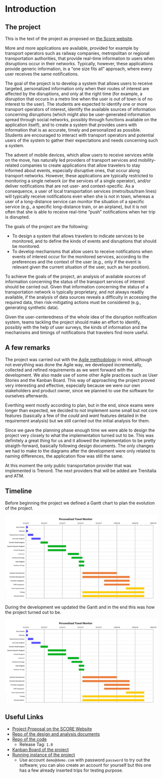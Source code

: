 # Introduction

## The project

This is the text of the project as proposed on [the Score website](http://score-contest.org/2018/projects/ptm.php).

More and more applications are available, provided for example by transport operators such as railway companies, metropolitan or regional transportation authorities, that provide real-time information to users when disruptions occur in their networks. Typically, however, these applications provide generic information, in a “one size fits all” approach, where every user receives the same notifications.

The goal of the project is to develop a system that allows users to receive targeted, personalized information only when their routes of interest are affected by the disruptions, and only at the right time (for example, a disruption that occurs in a metro line when the user is out of town is of no interest to the user). The students are expected to identify one or more transport operators of interest, identify the available sources of information concerning disruptions (which might also be user-generated information spread through social networks, possibly through functions available on the application itself), and to create a system that provides users with information that is as accurate, timely and personalized as possible. Students are encouraged to interact with transport operators and potential users of the system to gather their expectations and needs concerning such a system.

The advent of mobile devices, which allow users to receive services while on the move, has naturally led providers of transport services and mobility-related companies to create applications that allow travelers to stay informed about events, especially disruptive ones, that occur along transport networks. However, these applications are typically restricted to monitoring a single network (or the services of a single operator), and/or deliver notifications that are not user- and context-specific. As a consequence, a user of local transportation services (metro/bus/tram lines) will typically receive notifications even when she is not in town, whereas a user of a long-distance service can monitor the situation of a specific service (e.g., a specific long-distance train, or an airplane), but it is not often that she is able to receive real-time “push” notifications when her trip is disrupted.

The goals of the project are the following:

* To design a system that allows travelers to indicate services to be monitored, and to define the kinds of events and disruptions that should be monitored.
* To develop mechanisms that allow users to receive notifications when events of interest occur for the monitored services, according to the preferences and the context of the user (e.g., only if the event is relevant given the current situation of the user, such as her position).

To achieve the goals of the project, an analysis of available sources of information concerning the status of the transport services of interest should be carried out. Given that information concerning the status of a transportation network is typically proprietary, and not always readily available, if the analysis of data sources reveals a difficulty in accessing the required data, then risk-mitigating actions must be considered (e.g., generating synthetic data).

Given the user-centeredness of the whole idea of the disruption notification system, teams tackling the project should make an effort to identify, possibly with the help of user surveys, the kinds of information and the mechanisms and timings of notifications that travelers find more useful.

## A few remarks

The project was carried out with the [Agile methodology](https://en.wikipedia.org/wiki/Agile_software_development) in mind, although not everything was done the Agile way, we developed incrementally, collected and refined requirements as we went forward with the development. We also made use of some other Agile practices such as User Stories and the Kanban Board. This way of approaching the project proved very interesting and effective, especially because we were our own stakeholders and product owner, since we planned to use the software for ourselves afterwards.

Everthing went mostly according to plan, but in the end, since exams were longer than expected, we decided to not implement some small but not core features (basically a few of the *could* and *want* features detailed in the requirement analysis) but we still carried out the initial analysis for them.

Since we gave the planning phase enough time we were able to design the project very closely to what the implementation turned out to be. This was definitely a great thing for us and it allowed the implementation to be pretty straigth-forward, basically following design documents. The only changes we had to make to the diagrams after the development were only related to naming differences, the application flow was still the same.

At this moment the only public transportation provider that was implemented is Trenord. The next providers that will be added are Trenitalia and ATM.

## Timeline

Before beginning the project we defined a Gantt chart to plan the evolution of the project.

![](Images/Gantt-old.png "Initial Gantt Diagram")

During the development we updated the Gantt and in the end this was how the project turned out to be.

![](Images/Gantt-old.png "Final Gantt Diagram")

## Useful Links

* [Project Proposal on the SCORE Website](http://score-contest.org/2018/projects/ptm.php)
* [Repo of the design and analysis documents](https://github.com/PersonalizedTravelMonitor/Documents)
* [Repo of the code](https://github.com/PersonalizedTravelMonitor/Application)
	* Release Tag: `1.0`
* [Kanban Board of the project](https://github.com/PersonalizedTravelMonitor/Application/projects/1)
* [Running instance of the project](https://travelmonitor.duckdns.org)
	* Use account `demo@demo.com` with password `password` to try out the software; you can also create an account for yourself but this one has a few already inserted trips for testing purpose.

